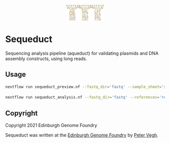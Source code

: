 <p align="center">
<img alt="Sequeduct logo" title="Sequeduct" src="images/logo.png" width="120">
</p>


# Sequeduct

Sequencing analysis pipeline (aqueduct) for validating plasmids and DNA assembly constructs, using long reads.


## Usage

```bash
nextflow run sequeduct_preview.nf --fastq_dir='fastq' --sample_sheet='sample_sheet.csv'

nextflow run sequeduct_analysis.nf --fastq_dir='fastq' --references='ref' --sample_sheet='sample_sheet.csv'
```


## Copyright

Copyright 2021 Edinburgh Genome Foundry

Sequeduct was written at the [Edinburgh Genome Foundry](https://edinburgh-genome-foundry.github.io/)
by [Peter Vegh](https://github.com/veghp).
